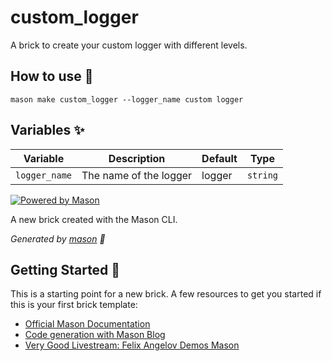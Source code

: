 # custom_logger

A brick to create your custom logger with different levels.

## How to use 🚀

```
mason make custom_logger --logger_name custom logger 
```

## Variables ✨

| Variable         | Description                      | Default | Type      |
| ---------------- | -------------------------------- | ------- | --------- |
| `logger_name`    | The name of the logger           | logger  | `string`  |

[![Powered by Mason](https://img.shields.io/endpoint?url=https%3A%2F%2Ftinyurl.com%2Fmason-badge)](https://github.com/felangel/mason)

A new brick created with the Mason CLI.

_Generated by [mason][1] 🧱_

## Getting Started 🚀

This is a starting point for a new brick.
A few resources to get you started if this is your first brick template:

- [Official Mason Documentation][2]
- [Code generation with Mason Blog][3]
- [Very Good Livestream: Felix Angelov Demos Mason][4]

[1]: https://github.com/felangel/mason
[2]: https://github.com/felangel/mason/tree/master/packages/mason_cli#readme
[3]: https://verygood.ventures/blog/code-generation-with-mason
[4]: https://youtu.be/G4PTjA6tpTU
